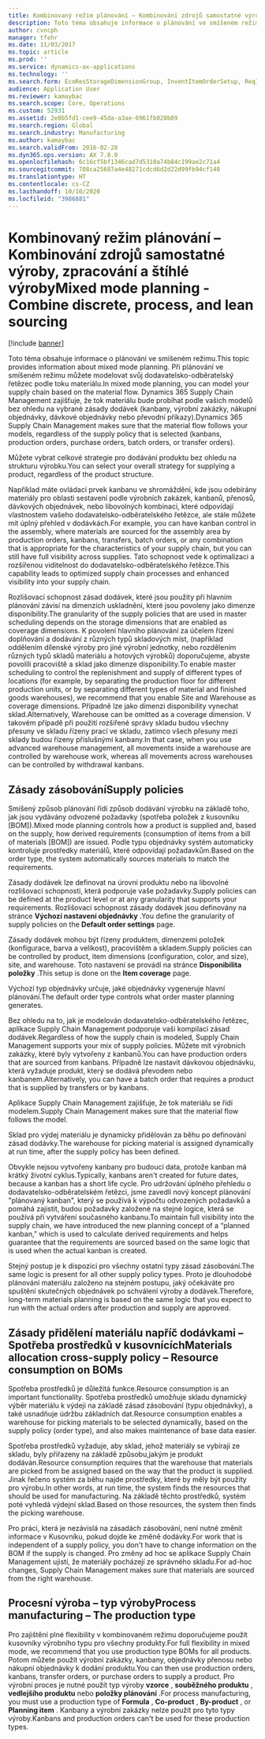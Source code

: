 ```yaml
---
title: Kombinovaný režim plánování – Kombinování zdrojů samostatné výroby, zpracování a štíhlé výroby
description: Toto téma obsahuje informace o plánování ve smíšeném režimu.
author: cvocph
manager: tfehr
ms.date: 11/03/2017
ms.topic: article
ms.prod: ''
ms.service: dynamics-ax-applications
ms.technology: ''
ms.search.form: EcoResStorageDimensionGroup, InventItemOrderSetup, ReqItemTable
audience: Application User
ms.reviewer: kamaybac
ms.search.scope: Core, Operations
ms.custom: 52931
ms.assetid: 2e8b5fd1-cee9-45da-a3ae-6961fb020b89
ms.search.region: Global
ms.search.industry: Manufacturing
ms.author: kamaybac
ms.search.validFrom: 2016-02-28
ms.dyn365.ops.version: AX 7.0.0
ms.openlocfilehash: 6c16cf5bf1346cad7d5310a74b84c199ae2c71a4
ms.sourcegitcommit: 708ca25687a4e48271cdcd6d2d22d99fb94cf140
ms.translationtype: HT
ms.contentlocale: cs-CZ
ms.lasthandoff: 10/10/2020
ms.locfileid: "3986881"
---
```

# <a name="mixed-mode-planning---combine-discrete-process-and-lean-sourcing"></a><span data-ttu-id="be727-103">Kombinovaný režim plánování – Kombinování zdrojů samostatné výroby, zpracování a štíhlé výroby</span><span class="sxs-lookup"><span data-stu-id="be727-103">Mixed mode planning - Combine discrete, process, and lean sourcing</span></span>

[!include [banner](../includes/banner.md)]

<span data-ttu-id="be727-104">Toto téma obsahuje informace o plánování ve smíšeném režimu.</span><span class="sxs-lookup"><span data-stu-id="be727-104">This topic provides information about mixed mode planning.</span></span> <span data-ttu-id="be727-105">Při plánování ve smíšeném režimu můžete modelovat svůj dodavatelsko-odběratelský řetězec podle toku materiálu.</span><span class="sxs-lookup"><span data-stu-id="be727-105">In mixed mode planning, you can model your supply chain based on the material flow.</span></span> <span data-ttu-id="be727-106">Dynamics 365 Supply Chain Management zajišťuje, že tok materiálu bude probíhat podle vašich modelů bez ohledu na vybrané zásady dodávek (kanbany, výrobní zakázky, nákupní objednávky, dávkové objednávky nebo převodní příkazy).</span><span class="sxs-lookup"><span data-stu-id="be727-106">Dynamics 365 Supply Chain Management makes sure that the material flow follows your models, regardless of the supply policy that is selected (kanbans, production orders, purchase orders, batch orders, or transfer orders).</span></span> 

<span data-ttu-id="be727-107">Můžete vybrat celkové strategie pro dodávání produktu bez ohledu na strukturu výrobku.</span><span class="sxs-lookup"><span data-stu-id="be727-107">You can select your overall strategy for supplying a product, regardless of the product structure.</span></span>  

<span data-ttu-id="be727-108">Například máte ovládací prvek kanbanu ve shromáždění, kde jsou odebírány materiály pro oblasti sestavení podle výrobních zakázek, kanbanů, přenosů, dávkových objednávek, nebo libovolných kombinaci, které odpovídají vlastnostem vašeho dodavatelsko-odběratelského řetězce, ale stále můžete mít úplný přehled v dodávkách.</span><span class="sxs-lookup"><span data-stu-id="be727-108">For example, you can have kanban control in the assembly, where materials are sourced for the assembly area by production orders, kanbans, transfers, batch orders, or any combination that is appropriate for the characteristics of your supply chain, but you can still have full visibility across supplies.</span></span> <span data-ttu-id="be727-109">Tato schopnost vede k optimalizaci a rozšířenou viditelnost do dodavatelsko-odběratelského řetězce.</span><span class="sxs-lookup"><span data-stu-id="be727-109">This capability leads to optimized supply chain processes and enhanced visibility into your supply chain.</span></span>  

<span data-ttu-id="be727-110">Rozlišovací schopnost zásad dodávek, které jsou použity při hlavním plánování závisí na dimenzích uskladnění, které jsou povoleny jako dimenze disponibility.</span><span class="sxs-lookup"><span data-stu-id="be727-110">The granularity of the supply policies that are used in master scheduling depends on the storage dimensions that are enabled as coverage dimensions.</span></span> <span data-ttu-id="be727-111">K povolení hlavního plánování za účelem řízení doplňování a dodávání z různých typů skladových míst, (například oddělením dílenské výroby pro jiné výrobní jednotky, nebo rozdělením různých typů skladů materiálu a hotových výrobků) doporučujeme, abyste povolili pracoviště a sklad jako dimenze disponibility.</span><span class="sxs-lookup"><span data-stu-id="be727-111">To enable master scheduling to control the replenishment and supply of different types of locations (for example, by separating the production floor for different production units, or by separating different types of material and finished goods warehouses), we recommend that you enable Site and Warehouse as coverage dimensions.</span></span> <span data-ttu-id="be727-112">Případně lze jako dimenzi disponibility vynechat sklad.</span><span class="sxs-lookup"><span data-stu-id="be727-112">Alternatively, Warehouse can be omitted as a coverage dimension.</span></span> <span data-ttu-id="be727-113">V takovém případě při použití rozšířené správy skladu budou všechny přesuny ve skladu řízeny prací ve skladu, zatímco všech přesuny mezi sklady budou řízeny příslušnými kanbany.</span><span class="sxs-lookup"><span data-stu-id="be727-113">In that case, when you use advanced warehouse management, all movements inside a warehouse are controlled by warehouse work, whereas all movements across warehouses can be controlled by withdrawal kanbans.</span></span>

## <a name="supply-policies"></a><span data-ttu-id="be727-114">Zásady zásobování</span><span class="sxs-lookup"><span data-stu-id="be727-114">Supply policies</span></span>
<span data-ttu-id="be727-115">Smíšený způsob plánování řídí způsob dodávání výrobku na základě toho, jak jsou vydávány odvozené požadavky (spotřeba položek z kusovníku \[BOM\]).</span><span class="sxs-lookup"><span data-stu-id="be727-115">Mixed mode planning controls how a product is supplied and, based on the supply, how derived requirements (consumption of items from a bill of materials \[BOM\]) are issued.</span></span> <span data-ttu-id="be727-116">Podle typu objednávky systém automaticky kontroluje prostředky materiálů, které odpovídají požadavkům.</span><span class="sxs-lookup"><span data-stu-id="be727-116">Based on the order type, the system automatically sources materials to match the requirements.</span></span>  

<span data-ttu-id="be727-117">Zásady dodávek lze definovat na úrovni produktu nebo na libovolné rozlišovací schopnosti, která podporuje vaše požadavky.</span><span class="sxs-lookup"><span data-stu-id="be727-117">Supply policies can be defined at the product level or at any granularity that supports your requirements.</span></span> <span data-ttu-id="be727-118">Rozlišovací schopnost zásady dodávek jsou definovány na stránce **Výchozí nastavení objednávky** .</span><span class="sxs-lookup"><span data-stu-id="be727-118">You define the granularity of supply policies on the **Default order settings** page.</span></span>  

<span data-ttu-id="be727-119">Zásady dodávek mohou být řízeny produktem, dimenzemi položek (konfigurace, barva a velikost), pracovištěm a skladem.</span><span class="sxs-lookup"><span data-stu-id="be727-119">Supply policies can be controlled by product, item dimensions (configuration, color, and size), site, and warehouse.</span></span> <span data-ttu-id="be727-120">Toto nastavení se provádí na stránce **Disponibilita položky** .</span><span class="sxs-lookup"><span data-stu-id="be727-120">This setup is done on the **Item coverage** page.</span></span>  

<span data-ttu-id="be727-121">Výchozí typ objednávky určuje, jaké objednávky vygeneruje hlavní plánování.</span><span class="sxs-lookup"><span data-stu-id="be727-121">The default order type controls what order master planning generates.</span></span>  

<span data-ttu-id="be727-122">Bez ohledu na to, jak je modelován dodavatelsko-odběratelského řetězec, aplikace Supply Chain Management podporuje vaši kompilaci zásad dodávek.</span><span class="sxs-lookup"><span data-stu-id="be727-122">Regardless of how the supply chain is modeled, Supply Chain Management supports your mix of supply policies.</span></span> <span data-ttu-id="be727-123">Můžete mít výrobních zakázky, které byly vytvořeny z kanbanů.</span><span class="sxs-lookup"><span data-stu-id="be727-123">You can have production orders that are sourced from kanbans.</span></span> <span data-ttu-id="be727-124">Případně lze nastavit dávkovou objednávku, která vyžaduje produkt, který se dodává převodem nebo kanbanem.</span><span class="sxs-lookup"><span data-stu-id="be727-124">Alternatively, you can have a batch order that requires a product that is supplied by transfers or by kanbans.</span></span>  

<span data-ttu-id="be727-125">Aplikace Supply Chain Management zajišťuje, že tok materiálu se řídí modelem.</span><span class="sxs-lookup"><span data-stu-id="be727-125">Supply Chain Management makes sure that the material flow follows the model.</span></span>  

<span data-ttu-id="be727-126">Sklad pro výdej materiálu je dynamicky přidělován za běhu po definování zásad dodávky.</span><span class="sxs-lookup"><span data-stu-id="be727-126">The warehouse for picking material is assigned dynamically at run time, after the supply policy has been defined.</span></span>  

<span data-ttu-id="be727-127">Obvykle nejsou vytvořeny kanbany pro budoucí data, protože kanban má krátký životní cyklus.</span><span class="sxs-lookup"><span data-stu-id="be727-127">Typically, kanbans aren't created for future dates, because a kanban has a short life cycle.</span></span> <span data-ttu-id="be727-128">Pro udržování úplného přehledu o dodavatelsko-odběratelském řetězci, jsme zavedli nový koncept plánování "plánovaný kanban", který se používá k výpočtu odvozených požadavků a pomáhá zajistit, budou požadavky založené na stejné logice, která se používá při vytváření současného kanbanu.</span><span class="sxs-lookup"><span data-stu-id="be727-128">To maintain full visibility into the supply chain, we have introduced the new planning concept of a “planned kanban,” which is used to calculate derived requirements and helps guarantee that the requirements are sourced based on the same logic that is used when the actual kanban is created.</span></span>  

<span data-ttu-id="be727-129">Stejný postup je k dispozici pro všechny ostatní typy zásad zásobování.</span><span class="sxs-lookup"><span data-stu-id="be727-129">The same logic is present for all other supply policy types.</span></span> <span data-ttu-id="be727-130">Proto je dlouhodobé plánování materiálu založeno na stejném postupu, jaký očekáváte pro spuštění skutečných objednávek po schválení výroby a dodávek.</span><span class="sxs-lookup"><span data-stu-id="be727-130">Therefore, long-term materials planning is based on the same logic that you expect to run with the actual orders after production and supply are approved.</span></span>

## <a name="materials-allocation-cross-supply-policy--resource-consumption-on-boms"></a><span data-ttu-id="be727-131">Zásady přidělení materiálu napříč dodávkami – Spotřeba prostředků v kusovnících</span><span class="sxs-lookup"><span data-stu-id="be727-131">Materials allocation cross-supply policy – Resource consumption on BOMs</span></span>
<span data-ttu-id="be727-132">Spotřeba prostředků je důležitá funkce.</span><span class="sxs-lookup"><span data-stu-id="be727-132">Resource consumption is an important functionality.</span></span> <span data-ttu-id="be727-133">Spotřeba prostředků umožňuje skladu dynamický výběr materiálu k výdeji na základě zásad zásobování (typu objednávky), a také usnadňuje údržbu základních dat.</span><span class="sxs-lookup"><span data-stu-id="be727-133">Resource consumption enables a warehouse for picking materials to be selected dynamically, based on the supply policy (order type), and also makes maintenance of base data easier.</span></span>  

<span data-ttu-id="be727-134">Spotřeba prostředků vyžaduje, aby sklad, jehož materiály se vybírají ze skladu, byly přiřazeny na základě způsobu,jakým je produkt dodáván.</span><span class="sxs-lookup"><span data-stu-id="be727-134">Resource consumption requires that the warehouse that materials are picked from be assigned based on the way that the product is supplied.</span></span> <span data-ttu-id="be727-135">Jinak řečeno systém za běhu najde prostředky, které by měly být použity pro výrobu.</span><span class="sxs-lookup"><span data-stu-id="be727-135">In other words, at run time, the system finds the resources that should be used for manufacturing.</span></span> <span data-ttu-id="be727-136">Na základě těchto prostředků, systém poté vyhledá výdejní sklad.</span><span class="sxs-lookup"><span data-stu-id="be727-136">Based on those resources, the system then finds the picking warehouse.</span></span>  

<span data-ttu-id="be727-137">Pro práci, která je nezávislá na zásadách zásobování, není nutné změnit informace v Kusovníku, pokud dojde ke změně dodávky.</span><span class="sxs-lookup"><span data-stu-id="be727-137">For work that is independent of a supply policy, you don't have to change information on the BOM if the supply is changed.</span></span> <span data-ttu-id="be727-138">Pro změny ad hoc se aplikace Supply Chain Management ujistí, že materiály pocházejí ze správného skladu.</span><span class="sxs-lookup"><span data-stu-id="be727-138">For ad-hoc changes, Supply Chain Management makes sure that materials are sourced from the right warehouse.</span></span>

## <a name="process-manufacturing--the-production-type"></a><span data-ttu-id="be727-139">Procesní výroba – typ výroby</span><span class="sxs-lookup"><span data-stu-id="be727-139">Process manufacturing – The production type</span></span>
<span data-ttu-id="be727-140">Pro zajištění plné flexibility v kombinovaném režimu doporučujeme použít kusovníky výrobního typu pro všechny produkty.</span><span class="sxs-lookup"><span data-stu-id="be727-140">For full flexibility in mixed mode, we recommend that you use production type BOMs for all products.</span></span> <span data-ttu-id="be727-141">Potom můžete použít výrobní zakázky, kanbany, objednávky přenosu nebo nákupní objednávky k dodání produktu.</span><span class="sxs-lookup"><span data-stu-id="be727-141">You can then use production orders, kanbans, transfer orders, or purchase orders to supply a product.</span></span> <span data-ttu-id="be727-142">Pro výrobní proces je nutné použít typ výroby **vzorce** , **souběžného produktu** , **vedlejšího produktu** nebo **položky plánování** .</span><span class="sxs-lookup"><span data-stu-id="be727-142">For process manufacturing, you must use a production type of **Formula** , **Co-product** , **By-product** , or **Planning item** .</span></span> <span data-ttu-id="be727-143">Kanbany a výrobní zakázky nelze použít pro tyto typy výroby.</span><span class="sxs-lookup"><span data-stu-id="be727-143">Kanbans and production orders can't be used for these production types.</span></span>



